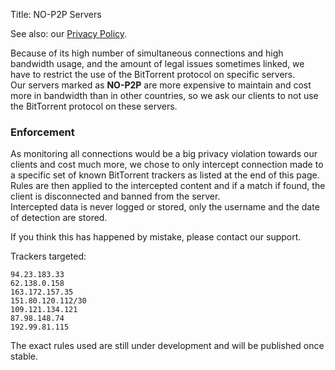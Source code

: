 Title: NO-P2P Servers

See also: our [Privacy Policy](/page/privacy).

Because of its high number of simultaneous connections and high bandwidth usage,
and the amount of legal issues sometimes linked,
we have to restrict the use of the BitTorrent protocol on specific servers.  
Our servers marked as **NO-P2P** are more expensive to maintain
and cost more in bandwidth than in other countries,
so we ask our clients to not use the BitTorrent protocol
on these servers.


### Enforcement

As monitoring all connections would be a big privacy violation towards our clients and cost much more,
we chose to only intercept connection made to a specific set of known BitTorrent trackers
as listed at the end of this page.  
Rules are then applied to the intercepted content and if a match if found,
the client is disconnected and banned from the server.  
Intercepted data is never logged or stored, only the username and the date of detection are stored.

If you think this has happened by mistake, please contact our support.

Trackers targeted:

    94.23.183.33
    62.138.0.158
    163.172.157.35
    151.80.120.112/30
    109.121.134.121
    87.98.148.74
    192.99.81.115

The exact rules used are still under development and will be published once stable.

